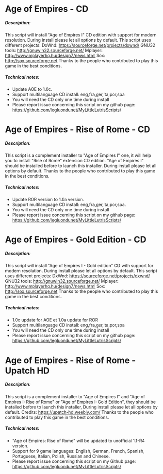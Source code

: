 # Age of Empires - CD

##### Description:
This script will install "Age of Empires I" CD edition with support for modern resolution.
During install please let all options by default.
This script uses different projects:
DxWnd: https://sourceforge.net/projects/dxwnd/
GNU32 tools: http://gnuwin32.sourceforge.net/
Mplayer: http://www.mplayerhq.hu/design7/news.html
Sox: http://sox.sourceforge.net
Thanks to the people who contributed to play this game in the best conditions.

##### Technical notes:
- Update AOE to 1.0c.
- Support multilanguage CD install: eng,fra,ger,ita,por,spa
- You will need the CD only one time during install
- Please report issue concerning this script on my github page:
https://github.com/legluondunet/MyLittleLutrisScripts/

# Age of Empires - Rise of Rome - CD

##### Description:
This script is a complement installer to "Age of Empires I" one,  it will help you to install "Rise of Rome" extension CD edition.
"Age of Empires I" should be installed before to launch this installer.
During install please let all options by default.
Thanks to the people who contributed to play this game in the best conditions.

##### Technical notes:
- Update ROR version to 1.0a version.
- Support multilanguage CD install: eng,fra,ger,ita,por,spa.
- You will need the CD only one time during install
- Please report issue concerning this script on my github page:
https://github.com/legluondunet/MyLittleLutrisScripts/

# Age of Empires - Gold Edition - CD

##### Description:
This script will install "Age of Empires I - Gold edition" CD with support for modern resolution.
During install please let all options by default.
This script uses different projects:
DxWnd: https://sourceforge.net/projects/dxwnd/
GNU32 tools: http://gnuwin32.sourceforge.net/
Mplayer: http://www.mplayerhq.hu/design7/news.html
Sox: http://sox.sourceforge.net
Thanks to the people who contributed to play this game in the best conditions.

##### Technical notes:
- 1.0c update for AOE et 1.0a update for ROR
- Support multilanguage CD install: eng,fra,ger,ita,por,spa
- You will need the CD only one time during install
- Please report issue concerning this script on my github page:
https://github.com/legluondunet/MyLittleLutrisScripts/

# Age of Empires - Rise of Rome - Upatch HD

##### Description:
This script is a complement installer to "Age of Empires I" and "Age of Empires I: Rise of Rome" or "Age of Empires I: Gold Edition", they should be installed before to launch this installer, 
During install please let all options by default.
Credits: https://upatch-hd.weebly.com/
Thanks to the people who contributed to play this game in the best conditions.

##### Technical notes:
- "Age of Empires: Rise of Rome" will be updated to unofficial 1.1-R4 version.
- Support for 9 game languages: English, German, French, Spanish, Portuguese, Italian, Polish, Russian and Chinese.
- Please report issue concerning this script on my Github page:
https://github.com/legluondunet/MyLittleLutrisScripts/
